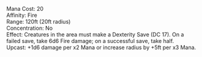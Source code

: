 Mana Cost: 20  
Affinity: Fire  
Range: 120ft (20ft radius)  
Concentration: No  
Effect: Creatures in the area must make a Dexterity Save (DC 17). On a failed save, take 6d6 Fire damage; on a successful save, take half.  
Upcast: +1d6 damage per x2 Mana or increase radius by +5ft per x3 Mana.